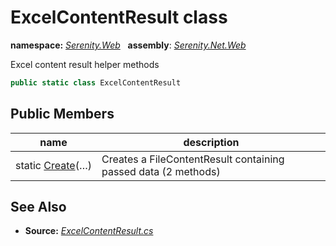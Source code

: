 # ExcelContentResult class
**namespace:** *[Serenity.Web](../README.md#serenity.web-namespace)*   **assembly**: *[Serenity.Net.Web](../README.md)*

Excel content result helper methods

```csharp
public static class ExcelContentResult
```

## Public Members

| name | description |
| --- | --- |
| static [Create](ExcelContentResult/Create.md)(…) | Creates a FileContentResult containing passed data (2 methods) |

## See Also

* **Source:** *[ExcelContentResult.cs](https://github.com/serenity-is/Serenity/blob/master/src/Serenity.Net.Web/Mvc/ExcelContentResult.cs)*